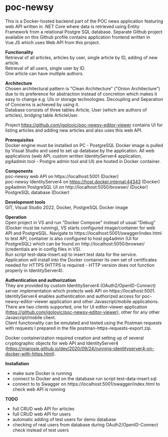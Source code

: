 # poc-newsy
This is a Docker-hosted backend part of the POC news application featuring web API written in .NET Core where data is retrieved using Entity Framework from a relational Postgre SQL database. Separate Github project available on this Github profile contains application frontend written in Vue.JS which uses Web API from this project.   

**Functionality**   
Retrieval of all articles, articles by user, single article by ID, adding of new article.   
Retrieval of all users, single user by ID.   
One article can have multiple authors.   
   
**Architecture**   
Chosen architectural pattern is "Clean Architecture" ("Onion Architecture") due to its preference for abstraction instead of concretion which makes it easy to change e.g. UIs or storage technologies. Decoupling and Separation of Concerns is achieved by using it.   
Database consists of three tables Article, User (which are authors of articles), bridging table ArticleUser.   
   
Project https://github.com/igolovic/poc-newsy-editor-viewer contains UI for listing articles and adding new articles and also uses this web API.   
   
**Prerequisites**   
Docker engine must be installed on PC - PostgreSQL Docker image is pulled by Visual Studio and used to set up database by the application. All web applications (web API, custom written IdentityServer4 application, pg4admin tool - Postgre admin tool and UI) are hosted in Docker container.   
   
**Components**   
poc-newsy web API on https://localhost:5001 (Docker)  
poc-newsy IdentityServer4 on https://host.docker.internal:44343 (Docker)  
pg4admin PostgreSQL UI on http://localhost:5050/browser/ (Docker)  
PostgreSQL database (Docker)  

**Development tools**   
GIT, Visual Studio 2022, Docker, PostgreSQL Docker image   
      
**Operation**   
Open project in VS and run "Docker Compose" instead of usual "Debug" (Docker must be running), VS starts configured image/container for web API and PostgreSQL.
Navigate to https://localhost:5001/swagger/index.html to test API, container is also configured to host pg4admin (UI for PostgreSQL) which can be found on http://localhost:5050/browser/ (credentials are in config files in VS).   
Run script test-data-insert.sql to insert test data for the service.   
Application will install into the Docker container its own set of certificates needed for HTTPS (HTTPS is required - HTTP version does not function properly in IdentityServer4).   
   
**Authentication and authorization**   
They are provided by custom IdentityServer4 (OAuth2/OpenID-Connect) server implementation which protects web API on https://localhost:5001.   
IdentityServer4 enables authentication and authorized access for poc-newsy-editor-viewer application and other Javascript/mobile applications.   
There are two clients supported, one for UI editor-viewer application (https://github.com/igolovic/poc-newsy-editor-viewer), other for any other Javascript/mobile client.   
Client functionality can be emulated and tested using the Postman requests with requests I prepared in the file postman-https-requests-export.zip.   
   
Docker containerization required creation and setting up of several cryptographic objects for web API and IdentityServer4 (https://mjarosie.github.io/dev/2020/09/24/running-identityserver4-on-docker-with-https.html).
      
**Installation**   
- make sure Docker is running
- connect to Docker and on the database run script test-data-insert.sql
- connect to to Swagger on https://localhost:5001/swagger/index.html to check web API is running
   
**TODO**   
- full CRUD web API for articles
- full CRUD web API for users
- automatic adding of test users for demo database
- checking of real users from database during OAuth2/OpenID-Connect check instead of test users
